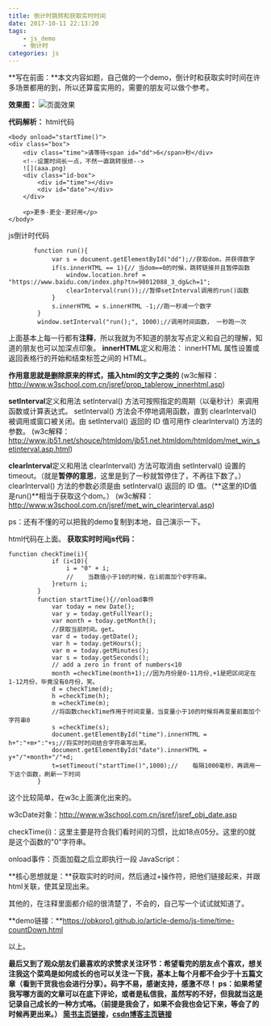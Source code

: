 ```yaml
---
title: 倒计时跳转和获取实时时间
date: 2017-10-11 22:13:20
tags:
    - js_demo
    - 倒计时
categories: js
---
```

**写在前面：**本文内容如题，自己做的一个demo，倒计时和获取实时时间在许多场景都用的到，所以还算蛮实用的，需要的朋友可以做个参考。

**效果图：**
![页面效果](http://upload-images.jianshu.io/upload_images/5245297-0411f8b69b840904.png?imageMogr2/auto-orient/strip%7CimageView2/2/w/1240)

**代码解析：**
html代码
````
<body onload="startTime()">
<div class="box">
    <div class="time">请等待<span id="dd">6</span>秒</div>
    <!--设置时间长一点，不然一直跳转很烦-->
    ![](aaa.png)
    <div class="id-box">
        <div id="time"></div>
        <div id="date"></div>
    </div>

    <p>更多·更全·更好用</p>
</body>
````
js倒计时代码
```
       function run(){
            var s = document.getElementById("dd");//获取dom，并获得数字
            if(s.innerHTML == 1){// 当dom==0的时候，跳转链接并且暂停函数
                window.location.href = "https://www.baidu.com/index.php?tn=98012088_3_dg&ch=1";
                clearInterval(run());//暂停setInterval调用的run()函数
            }
            s.innerHTML = s.innerHTML -1;//跑一秒减一个数字
        }
        window.setInterval("run();", 1000);//调用时间函数， 一秒跑一次
````
上面基本上每一行都有**注释**，所以我就为不知道的朋友写点定义和自己的理解，知道的朋友也可以加深点印象。
**innerHTML**定义和用法：
innerHTML 属性设置或返回表格行的开始和结束标签之间的 HTML。

**作用意思就是删除原来的样式，插入html的文字之类的**
(w3c解释：http://www.w3school.com.cn/jsref/prop_tablerow_innerhtml.asp)

**setInterval**定义和用法
setInterval() 方法可按照指定的周期（以毫秒计）来调用函数或计算表达式。
setInterval() 方法会不停地调用函数，直到 clearInterval() 被调用或窗口被关闭。由 setInterval() 返回的 ID 值可用作 clearInterval() 方法的参数。
(w3c解释：http://www.jb51.net/shouce/htmldom/jb51.net.htmldom/htmldom/met_win_setinterval.asp.html)

**clearInterval**定义和用法
clearInterval() 方法可取消由 setInterval() 设置的 timeout。（就是**暂停的意思**，这里是到了一秒就暂停住了，不再往下数了。）
 clearInterval() 方法的参数必须是由 setInterval() 返回的 ID 值。（**这里的ID值是run()**相当于获取这个dom。）
(w3c解释：http://www.w3school.com.cn/jsref/met_win_clearinterval.asp)

ps：还有不懂的可以把我的demo复制到本地，自己演示一下。


html代码在上面。
**获取实时时间js代码：**
```
function checkTime(i){
            if (i<10){
                i = "0" + i;
                //    当数值小于10的时候，在i前面加个0字符串。
            }return i;
        }
        function startTime(){//onload事件
            var today = new Date();
            var y = today.getFullYear();
            var month = today.getMonth();
            //获取当前时间。get。
            var d = today.getDate();
            var h = today.getHours();
            var m = today.getMinutes();
            var s = today.getSeconds();
            // add a zero in front of numbers<10
            month =checkTime(month+1);//因为月份是0-11月份,+1是把区间定在1-12月份，毕竟没有0月份，笑。
            d = checkTime(d);
            h =checkTime(h);
            m =checkTime(m);
            //将函数checkTime作用于时间变量，当变量小于10的时候将再变量前面加个字符串0
            s =checkTime(s);
            document.getElementById("time").innerHTML = h+":"+m+":"+s;//将实时时间结合字符串写出来。
            document.getElementById("date").innerHTML = y+"/"+month+"/"+d;
            t=setTimeout("startTime()",1000);//    每隔1000毫秒，再调用一下这个函数，刷新一下时间
        }
````
这个比较简单，在w3c上面演化出来的。

w3cDate对象：http://www.w3school.com.cn/jsref/jsref_obj_date.asp

 checkTime(i)：这里主要是符合我们看时间的习惯，比如18点05分。这里的0就是这个函数的"0"字符串。

onload事件：页面加载之后立即执行一段 JavaScript：

**核心思想就是：**获取实时的时间，然后通过+操作符，把他们链接起来，并跟html关联，使其呈现出来。

其他的，在注释里面都介绍的很清楚了，不会的，自己写一个试试就知道了。

**demo链接：**https://obkoro1.github.io/article-demo/js-time/time-countDown.html

以上。

**最后又到了观众朋友们最喜欢的求赞求关注环节：**希望看完的朋友点个喜欢，想关注我这个菜鸡是如何成长的也可以关注一下我，基本上每个月都不会少于十五篇文章（看到干货我也会进行分享）。码字不易，感谢支持，感激不尽！
**ps**：如果希望我写哪方面的文章可以在底下评论，或者是私信我，虽然写的不好，但我就当这是记录自己成长的一种方式咯。（前提是我会了，如果不会我也会记下来，等会了的时候再更出来。）
[简书主页链接](http://www.jianshu.com/u/8d1dd8c80f06)，**[csdn博客主页链接](http://blog.csdn.net/OBKoro1?skin=dark1)**